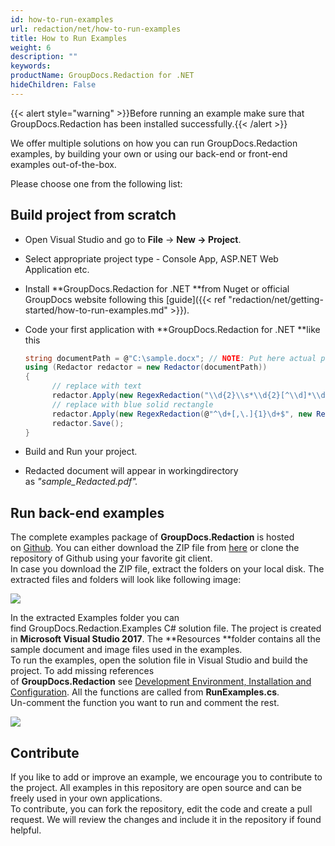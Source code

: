 ```yaml
---
id: how-to-run-examples
url: redaction/net/how-to-run-examples
title: How to Run Examples
weight: 6
description: ""
keywords: 
productName: GroupDocs.Redaction for .NET
hideChildren: False
---
```

{{< alert style="warning" >}}Before running an example make sure that GroupDocs.Redaction has been installed successfully.{{< /alert >}}

We offer multiple solutions on how you can run GroupDocs.Redaction examples, by building your own or using our back-end or front-end examples out-of-the-box.

Please choose one from the following list:


## Build project from scratch

*   Open Visual Studio and go to **File** -> **New **\->** Project**.
*   Select appropriate project type - Console App, ASP.NET Web Application etc.
*   Install **GroupDocs.Redaction for .NET **from Nuget or official GroupDocs website following this [guide]({{< ref "redaction/net/getting-started/how-to-run-examples.md" >}}).
*   Code your first application with **GroupDocs.Redaction for .NET **like this
    
    ```csharp
    string documentPath = @"C:\sample.docx"; // NOTE: Put here actual path for your document
    using (Redactor redactor = new Redactor(documentPath))
    {
          // replace with text
          redactor.Apply(new RegexRedaction("\\d{2}\\s*\\d{2}[^\\d]*\\d{6}", new ReplacementOptions("[removed]")));
          // replace with blue solid rectangle
          redactor.Apply(new RegexRedaction(@"^\d+[,\.]{1}\d+$", new ReplacementOptions(System.Drawing.Color.Blue)));
          redactor.Save();
    }
    ```
    
*   Build and Run your project. 
*   Redacted document will appear in workingdirectory as *"sample\_Redacted.pdf".*

## Run back-end examples

The complete examples package of **GroupDocs.Redaction** is hosted on [Github](https://github.com/groupdocs-redaction/GroupDocs.Redaction-for-.NET). You can either download the ZIP file from [here](https://github.com/groupdocs-redaction/GroupDocs.Redaction-for-.NET/archive/master.zip) or clone the repository of Github using your favorite git client.  
In case you download the ZIP file, extract the folders on your local disk. The extracted files and folders will look like following image:

![](redaction/net/images/how-to-run-examples.png)

In the extracted Examples folder you can find GroupDocs.Redaction.Examples C# solution file. The project is created in **Microsoft Visual Studio 2017**. The **Resources **folder contains all the sample document and image files used in the examples.  
To run the examples, open the solution file in Visual Studio and build the project. To add missing references of **GroupDocs.Redaction** see [Development Environment, Installation and Configuration](https://docs.groupdocs.com/display/redactionnet/Development+Environment%2C+Installation+and+Configuration). All the functions are called from **RunExamples.cs**.   
Un-comment the function you want to run and comment the rest.

![](redaction/net/images/how-to-run-examples_1.png)

## Contribute

If you like to add or improve an example, we encourage you to contribute to the project. All examples in this repository are open source and can be freely used in your own applications.  
To contribute, you can fork the repository, edit the code and create a pull request. We will review the changes and include it in the repository if found helpful.
